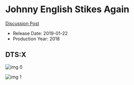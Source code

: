 # Johnny English Stikes Again

[Discussion Post](https://www.avsforum.com/threads/bass-eq-for-filtered-movies.2995212/post-57301838)

* Release Date: 2019-01-22
* Production Year: 2018

## DTS:X

![img 0](https://i.imgur.com/C3I3YeH.jpg)

![img 1](https://i.imgur.com/AOvgmUu.jpg)

